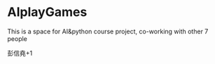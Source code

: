 # AIplayGames
This is a space for AI&amp;python course project, co-working with other 7 people

彭信堯+1
